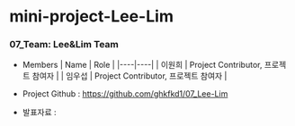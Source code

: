 # mini-project-Lee-Lim

### 07_Team: Lee&Lim Team


<Facial expression recognintion>  



* Members
  | Name | Role |
  |----|----|
  | 이원희 | Project Contributor, 프로젝트 참여자 |
  | 임우섭 | Project Contributor, 프로젝트 참여자 |

    
* Project Github : https://github.com/ghkfkd1/07_Lee-Lim

* 발표자료 :  
